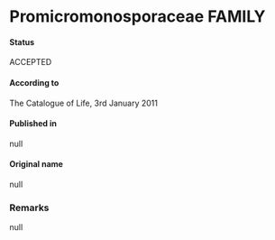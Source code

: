 # Promicromonosporaceae FAMILY

#### Status
ACCEPTED

#### According to
The Catalogue of Life, 3rd January 2011

#### Published in
null

#### Original name
null

### Remarks
null